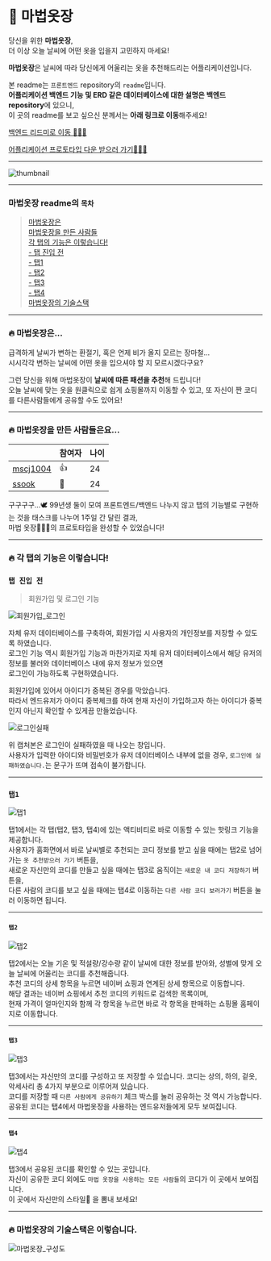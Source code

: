 # 🧙 마법옷장
당신을 위한 **마법옷장**,    
더 이상 오늘 날씨에 어떤 옷을 입을지 고민하지 마세요!   

**마법옷장**은 날씨에 따라 당신에게 어울리는 옷을 추천해드리는 어플리케이션입니다.

본 readme는 `프론트엔드` repository의 `readme`입니다.     
**어플리케이션 백엔드 기능 및 ERD 같은 데이터베이스에 대한 설명은 백엔드 repository**에 있으니,     
이 곳의 readme를 보고 싶으신 분께서는 **아래 링크로 이동**해주세요!

[백엔드 리드미로 이동 🚶🏻‍♂️](https://github.com/ssook1222/madcamp_week2_server)

[어플리케이션 프로토타입 다운 받으러 가기🚶🏻‍♀️](https://drive.google.com/file/d/1aBmzPkRekIs_3M5biMXd-knHz4tfLSt7/view?usp=sharing)

---

![thumbnail](https://user-images.githubusercontent.com/60427387/178412572-217cf3c2-c2f1-4945-b314-6c6a498654f2.png)

---  
### 마법옷장 readme의 `목차`

> [마법옷장은](#-마법옷장은)    
> [마법옷장을 만든 사람들](#-마법옷장을-만든-사람들은요)    
>[각 탭의 기능은 이렇습니다!](#-각-탭의-기능은-이렇습니다)  
>[- 탭 진입 전](#탭-진입-전)     
>[- 탭1](#탭1)   
>[- 탭2](#탭2)   
>[- 탭3](#탭3)   
>[- 탭4](#탭4)   
> [마법옷장의 기술스택](#-마법옷장의-기술스택은-이렇습니다)    


---

### 🔥 마법옷장은...

급격하게 날씨가 변하는 환절기, 혹은 언제 비가 올지 모르는 장마철...     
시시각각 변하는 날씨에 어떤 옷을 입으셔야 할 지 모르시겠다구요?    

그런 당신을 위해 마법옷장이 **날씨에 따른 패션을 추천**해 드립니다!      
오늘 날씨에 맞는 옷을 원클릭으로 쉽게 쇼핑몰까지 이동할 수 있고, 또 자신이 짠 코디를 다른사람들에게 공유할 수도 있어요!    

---

### 🔥 마법옷장을 만든 사람들은요...

|     |참여자|나이|
|------|---|---|
|[mscj1004](https://github.com/mscj1004)|👍|24|
|[ssook](https://github.com/ssook1222)|🌱|24|

구구구구...🕊 99년생 둘이 모여 프론트엔드/백엔드 나누지 않고 탭의 기능별로 구현하는 것을 태스크를 나누어 1주일 간 달린 결과,    
마법 옷장🧙🏻‍♀️의 프로토타입을 완성할 수 있었습니다!   


---

### 🔥 각 탭의 기능은 이렇습니다!

### `탭 진입 전`

> 회원가입 및 로그인 기능   

![회원가입_로그인](https://user-images.githubusercontent.com/60427387/178418028-a903c50a-c749-4766-a75a-d0e170a03cc9.gif)

자체 유저 데이터베이스를 구축하여, 회원가입 시 사용자의 개인정보를 저장할 수 있도록 하였습니다.   
로그인 기능 역시 회원가입 기능과 마찬가지로 자체 유저 데이터베이스에서 해당 유저의 정보를 불러와 데이터베이스 내에 유저 정보가 있으면     
로그인이 가능하도록 구현하였습니다.   
      
회원가입에 있어서 아이디가 중복된 경우를 막았습니다.   
따라서 엔드유저가 아이디 중복체크를 하여 현재 자신이 가입하고자 하는 아이디가 중복인지 아닌지 확인할 수 있게끔 만들었습니다.    

![로그인실패](https://user-images.githubusercontent.com/60427387/178418246-bb94a249-13f3-4288-9311-046af418fcbf.gif)
     
위 캡처본은 로그인이 실패하였을 때 나오는 창입니다.    
사용자가 입력한 아이디와 비밀번호가 유저 데이터베이스 내부에 없을 경우, `로그인에 실패하였습니다.`는 문구가 뜨며 접속이 불가합니다.     

---

### `탭1`    

![탭1](https://user-images.githubusercontent.com/60427387/178418539-65db8595-fc2a-4149-a4aa-3d9201928495.gif)

탭1에서는 각 탭(탭2, 탭3, 탭4)에 있는 액티비티로 바로 이동할 수 있는 핫링크 기능을 제공합니다.    
사용자가 홈화면에서 바로 날씨별로 추천되는 코디 정보를 받고 싶을 때에는 탭2로 넘어가는 `옷 추천받으러 가기` 버튼을,    
새로운 자신만의 코디를 만들고 싶을 때에는 탭3로 움직이는 `새로운 내 코디 저장하기` 버튼을,   
다른 사람의 코디를 보고 싶을 때에는 탭4로 이동하는 `다른 사람 코디 보러가기` 버튼을 눌러 이동하면 됩니다.

---

#### `탭2`
     
![탭2](https://user-images.githubusercontent.com/60427387/178418863-cd4fa463-aea9-457e-a9cb-5cc604431677.gif)
    
탭2에서는 오늘 기온 및 적설량/강수량 같이 날씨에 대한 정보를 받아와, 성별에 맞게 오늘 날씨에 어울리는 코디를 추천해줍니다.   
추천 코디의 상세 항목을 누르면 네이버 쇼핑과 연계된 상세 항목으로 이동합니다.   
해당 결과는 네이버 쇼핑에서 추천 코디의 키워드로 검색한 목록이며,   
현재 가격이 얼마인지와 함께 각 항목을 누르면 바로 각 항목을 판매하는 쇼핑몰 홈페이지로 이동합니다.    

----


#### `탭3`


![탭3](https://user-images.githubusercontent.com/60427387/178419406-60329c86-5f6b-438f-a8b1-7b7edeb024bb.gif)


탭3에서는 자신만의 코디를 구성하고 또 저장할 수 있습니다. 코디는 상의, 하의, 겉옷, 악세사리 총 4가지 부분으로 이루어져 있습니다.    
코디를 저장할 때 `다른 사람에게 공유하기` 체크 박스를 눌러 공유하는 것 역시 가능합니다.   
공유된 코디는 탭4에서 마법옷장을 사용하는 엔드유저들에게 모두 보여집니다.    


---

#### `탭4`

![탭4](https://user-images.githubusercontent.com/60427387/178419707-c5b5d7d1-a8a6-47b3-868b-21f63f92ac01.gif)

탭3에서 공유된 코디를 확인할 수 있는 곳입니다.   
자신이 공유한 코디 외에도 `마법 옷장을 사용하는 모든 사람들`의 코디가 이 곳에서 보여집니다.   
이 곳에서 자신만의 스타일👕 을 뽐내 보세요! 


---

### 🔥 **마법옷장의 기술스택**은 이렇습니다.   

![마법옷장_구성도](https://user-images.githubusercontent.com/60427387/178423010-43841086-cbfa-4444-bb63-1f6339fb55ff.png)





